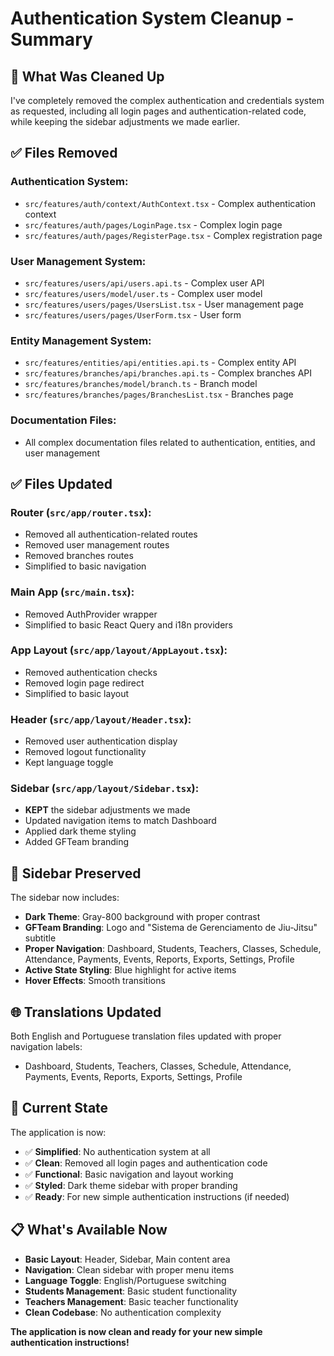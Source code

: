 # Authentication System Cleanup - Summary

## 🧹 **What Was Cleaned Up**

I've completely removed the complex authentication and credentials system as requested, including all login pages and authentication-related code, while keeping the sidebar adjustments we made earlier.

## ✅ **Files Removed**

### **Authentication System:**
- `src/features/auth/context/AuthContext.tsx` - Complex authentication context
- `src/features/auth/pages/LoginPage.tsx` - Complex login page
- `src/features/auth/pages/RegisterPage.tsx` - Complex registration page

### **User Management System:**
- `src/features/users/api/users.api.ts` - Complex user API
- `src/features/users/model/user.ts` - Complex user model
- `src/features/users/pages/UsersList.tsx` - User management page
- `src/features/users/pages/UserForm.tsx` - User form

### **Entity Management System:**
- `src/features/entities/api/entities.api.ts` - Complex entity API
- `src/features/branches/api/branches.api.ts` - Complex branches API
- `src/features/branches/model/branch.ts` - Branch model
- `src/features/branches/pages/BranchesList.tsx` - Branches page

### **Documentation Files:**
- All complex documentation files related to authentication, entities, and user management

## ✅ **Files Updated**

### **Router (`src/app/router.tsx`):**
- Removed all authentication-related routes
- Removed user management routes
- Removed branches routes
- Simplified to basic navigation

### **Main App (`src/main.tsx`):**
- Removed AuthProvider wrapper
- Simplified to basic React Query and i18n providers

### **App Layout (`src/app/layout/AppLayout.tsx`):**
- Removed authentication checks
- Removed login page redirect
- Simplified to basic layout

### **Header (`src/app/layout/Header.tsx`):**
- Removed user authentication display
- Removed logout functionality
- Kept language toggle

### **Sidebar (`src/app/layout/Sidebar.tsx`):**
- **KEPT** the sidebar adjustments we made
- Updated navigation items to match Dashboard
- Applied dark theme styling
- Added GFTeam branding

## 🎨 **Sidebar Preserved**

The sidebar now includes:
- **Dark Theme**: Gray-800 background with proper contrast
- **GFTeam Branding**: Logo and "Sistema de Gerenciamento de Jiu-Jitsu" subtitle
- **Proper Navigation**: Dashboard, Students, Teachers, Classes, Schedule, Attendance, Payments, Events, Reports, Exports, Settings, Profile
- **Active State Styling**: Blue highlight for active items
- **Hover Effects**: Smooth transitions

## 🌐 **Translations Updated**

Both English and Portuguese translation files updated with proper navigation labels:
- Dashboard, Students, Teachers, Classes, Schedule, Attendance, Payments, Events, Reports, Exports, Settings, Profile

## 🚀 **Current State**

The application is now:
- ✅ **Simplified**: No authentication system at all
- ✅ **Clean**: Removed all login pages and authentication code
- ✅ **Functional**: Basic navigation and layout working
- ✅ **Styled**: Dark theme sidebar with proper branding
- ✅ **Ready**: For new simple authentication instructions (if needed)

## 📋 **What's Available Now**

- **Basic Layout**: Header, Sidebar, Main content area
- **Navigation**: Clean sidebar with proper menu items
- **Language Toggle**: English/Portuguese switching
- **Students Management**: Basic student functionality
- **Teachers Management**: Basic teacher functionality
- **Clean Codebase**: No authentication complexity

**The application is now clean and ready for your new simple authentication instructions!**
